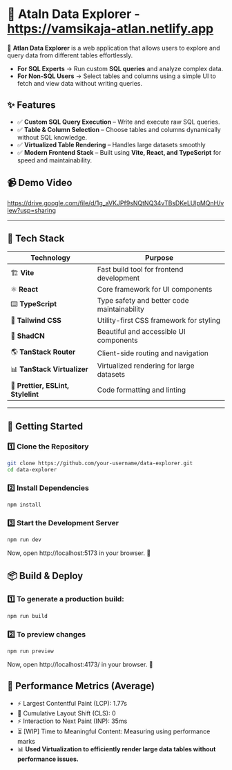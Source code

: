 # 📌 Ataln Data Explorer - https://vamsikaja-atlan.netlify.app


🚀 **Atlan Data Explorer** is a web application that allows users to explore and query data from different tables effortlessly.

- **For SQL Experts** → Run custom **SQL queries** and analyze complex data.
- **For Non-SQL Users** → Select tables and columns using a simple UI to fetch and view data without writing queries.

## ✨ Features

- ✅ **Custom SQL Query Execution** – Write and execute raw SQL queries.  
- ✅ **Table & Column Selection** – Choose tables and columns dynamically without SQL knowledge.  
- ✅ **Virtualized Table Rendering** – Handles large datasets smoothly
- ✅ **Modern Frontend Stack** – Built using **Vite, React, and TypeScript** for speed and maintainability.

## 📹 Demo Video
https://drive.google.com/file/d/1g_aVKJPf9sNQtNQ34vTBsDKeLUlpMQnH/view?usp=sharing

---

## 🔧 Tech Stack

| **Technology**                     | **Purpose**                                 |
| ---------------------------------- | ------------------------------------------- |
| 🏗 **Vite**                        | Fast build tool for frontend development    |
| ⚛️ **React**                       | Core framework for UI components            |
| ⌨️ **TypeScript**                  | Type safety and better code maintainability |
| 🎨 **Tailwind CSS**                | Utility-first CSS framework for styling     |
| 💎 **ShadCN**                      | Beautiful and accessible UI components      |
| 🌎 **TanStack Router**             | Client-side routing and navigation          |
| 📊 **TanStack Virtualizer**        | Virtualized rendering for large datasets    |
| 📏 **Prettier, ESLint, Stylelint** | Code formatting and linting                 |

---

## 🚀 Getting Started

### 1️⃣ Clone the Repository

```sh
git clone https://github.com/your-username/data-explorer.git
cd data-explorer
```

### 2️⃣ Install Dependencies

```sh
npm install
```

### 3️⃣ Start the Development Server

```sh
npm run dev
```

Now, open http://localhost:5173 in your browser. 🎉

## 📦 Build & Deploy

### 1️⃣ To generate a production build:

```sh
npm run build
```

### 2️⃣ To preview changes

```sh
npm run preview
```

Now, open http://localhost:4173/ in your browser. 🎉


## 🚀 Performance Metrics (Average)
- ⚡ Largest Contentful Paint (LCP): 1.77s
- 🎯 Cumulative Layout Shift (CLS): 0
- ⚡ Interaction to Next Paint (INP): 35ms
- ⏳ [WIP] Time to Meaningful Content: Measuring using performance marks
- 📊 **Used Virtualization to efficiently render large data tables without performance issues.**
